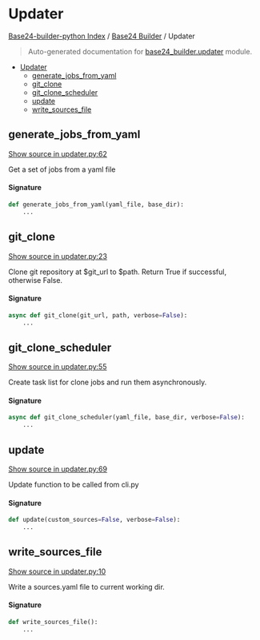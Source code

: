 # Updater

[Base24-builder-python Index](../README.md#base24-builder-python-index) /
[Base24 Builder](./index.md#base24-builder) /
Updater

> Auto-generated documentation for [base24_builder.updater](../../../base24_builder/updater.py) module.

- [Updater](#updater)
  - [generate_jobs_from_yaml](#generate_jobs_from_yaml)
  - [git_clone](#git_clone)
  - [git_clone_scheduler](#git_clone_scheduler)
  - [update](#update)
  - [write_sources_file](#write_sources_file)

## generate_jobs_from_yaml

[Show source in updater.py:62](../../../base24_builder/updater.py#L62)

Get a set of jobs from a yaml file

#### Signature

```python
def generate_jobs_from_yaml(yaml_file, base_dir):
    ...
```



## git_clone

[Show source in updater.py:23](../../../base24_builder/updater.py#L23)

Clone git repository at $git_url to $path. Return True if successful,
otherwise False.

#### Signature

```python
async def git_clone(git_url, path, verbose=False):
    ...
```



## git_clone_scheduler

[Show source in updater.py:55](../../../base24_builder/updater.py#L55)

Create task list for clone jobs and run them asynchronously.

#### Signature

```python
async def git_clone_scheduler(yaml_file, base_dir, verbose=False):
    ...
```



## update

[Show source in updater.py:69](../../../base24_builder/updater.py#L69)

Update function to be called from cli.py

#### Signature

```python
def update(custom_sources=False, verbose=False):
    ...
```



## write_sources_file

[Show source in updater.py:10](../../../base24_builder/updater.py#L10)

Write a sources.yaml file to current working dir.

#### Signature

```python
def write_sources_file():
    ...
```


